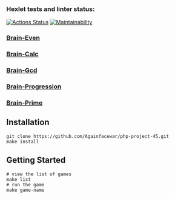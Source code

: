 ### Hexlet tests and linter status:
[![Actions Status](https://github.com/Againfacewar/php-project-45/actions/workflows/hexlet-check.yml/badge.svg)](https://github.com/Againfacewar/php-project-45/actions)
[![Maintainability](https://api.codeclimate.com/v1/badges/025f035e07a0e07da51a/maintainability)](https://codeclimate.com/github/Againfacewar/php-project-45/maintainability)
### [Brain-Even](https://asciinema.org/a/nKnFtpEjXTYgtCnTw6dvqVP7a)
### [Brain-Calc](https://asciinema.org/a/nMdSs9Mm1dBR8BNVtv2N4TOtw)
### [Brain-Gcd](https://asciinema.org/a/aXXW4FdQOfu6NrlRpl8THTAsv)
### [Brain-Progression](https://asciinema.org/a/rKTHA2WO63N6XjBDKtlsR8XCT)
### [Brain-Prime](https://asciinema.org/a/5OcrigpjZTSsL8EGy8KU63eWV)
## Installation

```
git clone https://github.com/Againfacewar/php-project-45.git
make install
```

## Getting Started

```
# view the list of games
make list
# run the game
make game-name
```